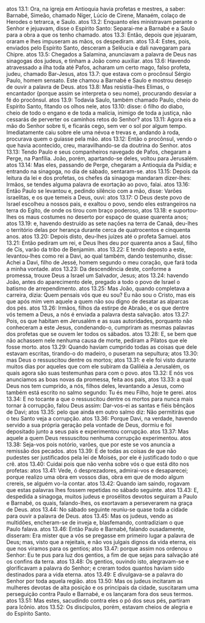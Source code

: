 atos 13.1: Ora, na igreja em Antioquia havia profetas e mestres, a saber: Barnabé, Simeão, chamado Níger, Lúcio de Cirene, Manaém, colaço de Herodes o tetrarca, e Saulo.
atos 13.2: Enquanto eles ministravam perante o Senhor e jejuavam, disse o Espírito Santo: Separai-me a Barnabé e a Saulo para a obra a que os tenho chamado.
atos 13.3: Então, depois que jejuaram, oraram e lhes impuseram as mãos, os despediram.
atos 13.4: Estes, pois, enviados pelo Espírito Santo, desceram a Selêucia e dali navegaram para Chipre.
atos 13.5: Chegados a Salamina, anunciavam a palavra de Deus nas sinagogas dos judeus, e tinham a João como auxiliar.
atos 13.6: Havendo atravessado a ilha toda até Pafos, acharam um certo mago, falso profeta, judeu, chamado Bar-Jesus,
atos 13.7: que estava com o procônsul Sérgio Paulo, homem sensato. Este chamou a Barnabé e Saulo e mostrou desejo de ouvir a palavra de Deus.
atos 13.8: Mas resistia-lhes Elimas, o encantador {porque assim se interpreta o seu nome}, procurando desviar a fé do procônsul.
atos 13.9: Todavia Saulo, também chamado Paulo, cheio do Espírito Santo, fitando os olhos nele,
atos 13.10: disse: ó filho do diabo, cheio de todo o engano e de toda a malícia, inimigo de toda a justiça, não cessarás de perverter os caminhos retos do Senhor?
atos 13.11: Agora eis a mão do Senhor sobre ti, e ficarás cego, sem ver o sol por algum tempo. Imediatamente caiu sobre ele uma névoa e trevas e, andando à roda, procurava quem o guiasse pela mão.
atos 13.12: Então o procônsul, vendo o que havia acontecido, creu, maravilhando-se da doutrina do Senhor.
atos 13.13: Tendo Paulo e seus companheiros navegado de Pafos, chegaram a Perge, na Panfília. João, porém, apartando-se deles, voltou para Jerusalém.
atos 13.14: Mas eles, passando de Perge, chegaram a Antioquia da Psídia; e entrando na sinagoga, no dia de sábado, sentaram-se.
atos 13.15: Depois da leitura da lei e dos profetas, os chefes da sinagoga mandaram dizer-lhes: Irmãos, se tendes alguma palavra de exortação ao povo, falai.
atos 13.16: Então Paulo se levantou e, pedindo silêncio com a mão, disse: Varões israelitas, e os que temeis a Deus, ouvi:
atos 13.17: O Deus deste povo de Israel escolheu a nossos pais, e exaltou o povo, sendo eles estrangeiros na terra do Egito, de onde os tirou com braço poderoso,
atos 13.18: e suportou-lhes os maus costumes no deserto por espaço de quase quarenta anos;
atos 13.19: e, havendo destruído as sete nações na terra de Canaã, deu-lhes o território delas por herança durante cerca de quatrocentos e cinquenta anos.
atos 13.20: Depois disto, deu-lhes juízes até o profeta Samuel.
atos 13.21: Então pediram um rei, e Deus lhes deu por quarenta anos a Saul, filho de Cis, varão da tribo de Benjamim.
atos 13.22: E tendo deposto a este, levantou-lhes como rei a Davi, ao qual também, dando testemunho, disse: Achei a Davi, filho de Jessé, homem segundo o meu coração, que fará toda a minha vontade.
atos 13.23: Da descendência deste, conforme a promessa, trouxe Deus a Israel um Salvador, Jesus;
atos 13.24: havendo João, antes do aparecimento dele, pregado a todo o povo de Israel o batismo de arrependimento.
atos 13.25: Mas João, quando completava a carreira, dizia: Quem pensais vós que eu sou? Eu não sou o Cristo, mas eis que após mim vem aquele a quem não sou digno de desatar as alparcas dos pés.
atos 13.26: Irmãos, filhos da estirpe de Abraão, e os que dentre vós temem a Deus, a nós é enviada a palavra desta salvação.
atos 13.27: Pois, os que habitam em Jerusalém e as suas autoridades, porquanto não conheceram a este Jesus, condenando-o, cumpriram as mesmas palavras dos profetas que se ouvem ler todos os sábados.
atos 13.28: E, se bem que não achassem nele nenhuma causa de morte, pediram a Pilatos que ele fosse morto.
atos 13.29: Quando haviam cumprido todas as coisas que dele estavam escritas, tirando-o do madeiro, o puseram na sepultura;
atos 13.30: mas Deus o ressuscitou dentre os mortos;
atos 13.31: e ele foi visto durante muitos dias por aqueles que com ele subiram da Galiléia a Jerusalém, os quais agora são suas testemunhas para com o povo.
atos 13.32: E nós vos anunciamos as boas novas da promessa, feita aos pais,
atos 13.33: a qual Deus nos tem cumprido, a nós, filhos deles, levantando a Jesus, como também está escrito no salmo segundo: Tu és meu Filho, hoje te gerei.
atos 13.34: E no tocante a que o ressuscitou dentre os mortos para nunca mais tornar à corrupção, falou Deus assim: Dar-vos-ei as santas e fiéis bênçãos de Davi;
atos 13.35: pelo que ainda em outro salmo diz: Não permitirás que o teu Santo veja a corrupção.
atos 13.36: Porque Davi, na verdade, havendo servido a sua própria geração pela vontade de Deus, dormiu e foi depositado junto a seus pais e experimentou corrupção.
atos 13.37: Mas aquele a quem Deus ressuscitou nenhuma corrupção experimentou.
atos 13.38: Seja-vos pois notório, varões, que por este se vos anuncia a remissão dos pecados.
atos 13.39: E de todas as coisas de que não pudestes ser justificados pela lei de Moisés, por ele é justificado todo o que crê.
atos 13.40: Cuidai pois que não venha sobre vós o que está dito nos profetas:
atos 13.41: Vede, ó desprezadores, admirai-vos e desaparecei; porque realizo uma obra em vossos dias, obra em que de modo algum crereis, se alguém vo-la contar.
atos 13.42: Quando iam saindo, rogavam que estas palavras lhes fossem repetidas no sábado seguinte.
atos 13.43: E, despedida a sinagoga, muitos judeus e prosélitos devotos seguiram a Paulo e Barnabé, os quais, falando-lhes, os exortavam a perseverarem na graça de Deus.
atos 13.44: No sábado seguinte reuniu-se quase toda a cidade para ouvir a palavra de Deus.
atos 13.45: Mas os judeus, vendo as multidões, encheram-se de inveja e, blasfemando, contradiziam o que Paulo falava.
atos 13.46: Então Paulo e Barnabé, falando ousadamente, disseram: Era mister que a vós se pregasse em primeiro lugar a palavra de Deus; mas, visto que a rejeitais, e não vos julgais dignos da vida eterna, eis que nos viramos para os gentios;
atos 13.47: porque assim nos ordenou o Senhor: Eu te pus para luz dos gentios, a fim de que sejas para salvação até os confins da terra.
atos 13.48: Os gentios, ouvindo isto, alegravam-se e glorificavam a palavra do Senhor; e creram todos quantos haviam sido destinados para a vida eterna.
atos 13.49: E divulgava-se a palavra do Senhor por toda aquela região.
atos 13.50: Mas os judeus incitaram as mulheres devotas de alta posição e os principais da cidade, suscitaram uma perseguição contra Paulo e Barnabé, e os lançaram fora dos seus termos.
atos 13.51: Mas estes, sacudindo contra eles o pó dos seus pés, partiram para Icônio.
atos 13.52: Os discípulos, porém, estavam cheios de alegria e do Espírito Santo.
